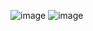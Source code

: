 ![image](https://github.com/PabloOdilon11/Projetos_Flutter/assets/113644378/105cf85d-e02e-41fb-829f-613bcf229045)
![image](https://github.com/PabloOdilon11/Projetos_Flutter/assets/113644378/d5ae2b8c-ad98-48e0-840a-93494c5e13cd)
